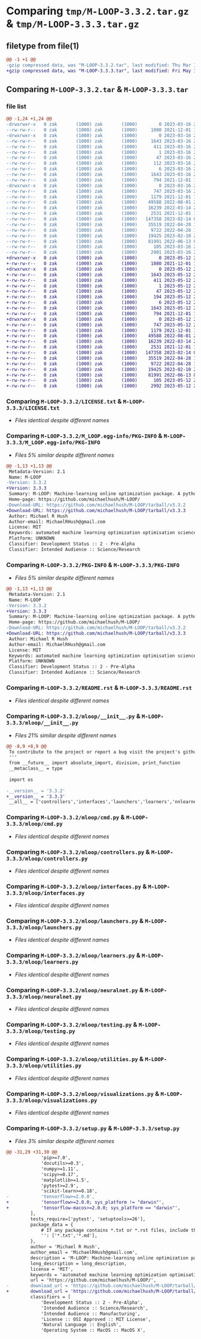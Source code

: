 # Comparing `tmp/M-LOOP-3.3.2.tar.gz` & `tmp/M-LOOP-3.3.3.tar.gz`

## filetype from file(1)

```diff
@@ -1 +1 @@
-gzip compressed data, was "M-LOOP-3.3.2.tar", last modified: Thu Mar 16 22:38:29 2023, max compression
+gzip compressed data, was "M-LOOP-3.3.3.tar", last modified: Fri May 12 20:05:29 2023, max compression
```

## Comparing `M-LOOP-3.3.2.tar` & `M-LOOP-3.3.3.tar`

### file list

```diff
@@ -1,24 +1,24 @@
-drwxrwxr-x   0 zak       (1000) zak       (1000)        0 2023-03-16 22:38:29.138870 M-LOOP-3.3.2/
--rw-rw-r--   0 zak       (1000) zak       (1000)     1080 2021-12-01 19:28:07.000000 M-LOOP-3.3.2/LICENSE.txt
-drwxrwxr-x   0 zak       (1000) zak       (1000)        0 2023-03-16 22:38:29.134870 M-LOOP-3.3.2/M_LOOP.egg-info/
--rw-rw-r--   0 zak       (1000) zak       (1000)     1643 2023-03-16 22:38:28.000000 M-LOOP-3.3.2/M_LOOP.egg-info/PKG-INFO
--rw-rw-r--   0 zak       (1000) zak       (1000)      411 2023-03-16 22:38:29.000000 M-LOOP-3.3.2/M_LOOP.egg-info/SOURCES.txt
--rw-rw-r--   0 zak       (1000) zak       (1000)        1 2023-03-16 22:38:28.000000 M-LOOP-3.3.2/M_LOOP.egg-info/dependency_links.txt
--rw-rw-r--   0 zak       (1000) zak       (1000)       47 2023-03-16 22:38:28.000000 M-LOOP-3.3.2/M_LOOP.egg-info/entry_points.txt
--rw-rw-r--   0 zak       (1000) zak       (1000)      112 2023-03-16 22:38:28.000000 M-LOOP-3.3.2/M_LOOP.egg-info/requires.txt
--rw-rw-r--   0 zak       (1000) zak       (1000)        6 2023-03-16 22:38:28.000000 M-LOOP-3.3.2/M_LOOP.egg-info/top_level.txt
--rw-rw-r--   0 zak       (1000) zak       (1000)     1643 2023-03-16 22:38:29.138870 M-LOOP-3.3.2/PKG-INFO
--rw-rw-r--   0 zak       (1000) zak       (1000)      794 2021-12-01 19:28:07.000000 M-LOOP-3.3.2/README.rst
-drwxrwxr-x   0 zak       (1000) zak       (1000)        0 2023-03-16 22:38:29.138870 M-LOOP-3.3.2/mloop/
--rw-rw-r--   0 zak       (1000) zak       (1000)      747 2023-03-16 22:35:58.000000 M-LOOP-3.3.2/mloop/__init__.py
--rw-rw-r--   0 zak       (1000) zak       (1000)     1179 2021-12-01 19:28:07.000000 M-LOOP-3.3.2/mloop/cmd.py
--rw-rw-r--   0 zak       (1000) zak       (1000)    49588 2022-08-01 20:41:48.000000 M-LOOP-3.3.2/mloop/controllers.py
--rw-rw-r--   0 zak       (1000) zak       (1000)    16239 2022-03-14 22:40:45.000000 M-LOOP-3.3.2/mloop/interfaces.py
--rw-rw-r--   0 zak       (1000) zak       (1000)     2531 2021-12-01 19:28:07.000000 M-LOOP-3.3.2/mloop/launchers.py
--rw-rw-r--   0 zak       (1000) zak       (1000)   147358 2023-02-14 01:09:11.000000 M-LOOP-3.3.2/mloop/learners.py
--rw-rw-r--   0 zak       (1000) zak       (1000)    35519 2022-04-28 16:20:29.000000 M-LOOP-3.3.2/mloop/neuralnet.py
--rw-rw-r--   0 zak       (1000) zak       (1000)     9722 2022-04-28 16:20:29.000000 M-LOOP-3.3.2/mloop/testing.py
--rw-rw-r--   0 zak       (1000) zak       (1000)    19425 2023-02-10 21:00:09.000000 M-LOOP-3.3.2/mloop/utilities.py
--rw-rw-r--   0 zak       (1000) zak       (1000)    81991 2022-06-13 09:31:03.000000 M-LOOP-3.3.2/mloop/visualizations.py
--rw-rw-r--   0 zak       (1000) zak       (1000)      105 2023-03-16 22:38:29.138870 M-LOOP-3.3.2/setup.cfg
--rw-rw-r--   0 zak       (1000) zak       (1000)     2901 2023-03-16 22:35:58.000000 M-LOOP-3.3.2/setup.py
+drwxrwxr-x   0 zak       (1000) zak       (1000)        0 2023-05-12 20:05:29.242095 M-LOOP-3.3.3/
+-rw-rw-r--   0 zak       (1000) zak       (1000)     1080 2021-12-01 19:28:07.000000 M-LOOP-3.3.3/LICENSE.txt
+drwxrwxr-x   0 zak       (1000) zak       (1000)        0 2023-05-12 20:05:29.242095 M-LOOP-3.3.3/M_LOOP.egg-info/
+-rw-rw-r--   0 zak       (1000) zak       (1000)     1643 2023-05-12 20:05:28.000000 M-LOOP-3.3.3/M_LOOP.egg-info/PKG-INFO
+-rw-rw-r--   0 zak       (1000) zak       (1000)      411 2023-05-12 20:05:29.000000 M-LOOP-3.3.3/M_LOOP.egg-info/SOURCES.txt
+-rw-rw-r--   0 zak       (1000) zak       (1000)        1 2023-05-12 20:05:28.000000 M-LOOP-3.3.3/M_LOOP.egg-info/dependency_links.txt
+-rw-rw-r--   0 zak       (1000) zak       (1000)       47 2023-05-12 20:05:28.000000 M-LOOP-3.3.3/M_LOOP.egg-info/entry_points.txt
+-rw-rw-r--   0 zak       (1000) zak       (1000)      194 2023-05-12 20:05:29.000000 M-LOOP-3.3.3/M_LOOP.egg-info/requires.txt
+-rw-rw-r--   0 zak       (1000) zak       (1000)        6 2023-05-12 20:05:29.000000 M-LOOP-3.3.3/M_LOOP.egg-info/top_level.txt
+-rw-rw-r--   0 zak       (1000) zak       (1000)     1643 2023-05-12 20:05:29.242095 M-LOOP-3.3.3/PKG-INFO
+-rw-rw-r--   0 zak       (1000) zak       (1000)      794 2021-12-01 19:28:07.000000 M-LOOP-3.3.3/README.rst
+drwxrwxr-x   0 zak       (1000) zak       (1000)        0 2023-05-12 20:05:29.242095 M-LOOP-3.3.3/mloop/
+-rw-rw-r--   0 zak       (1000) zak       (1000)      747 2023-05-12 20:04:06.000000 M-LOOP-3.3.3/mloop/__init__.py
+-rw-rw-r--   0 zak       (1000) zak       (1000)     1179 2021-12-01 19:28:07.000000 M-LOOP-3.3.3/mloop/cmd.py
+-rw-rw-r--   0 zak       (1000) zak       (1000)    49588 2022-08-01 20:41:48.000000 M-LOOP-3.3.3/mloop/controllers.py
+-rw-rw-r--   0 zak       (1000) zak       (1000)    16239 2022-03-14 22:40:45.000000 M-LOOP-3.3.3/mloop/interfaces.py
+-rw-rw-r--   0 zak       (1000) zak       (1000)     2531 2021-12-01 19:28:07.000000 M-LOOP-3.3.3/mloop/launchers.py
+-rw-rw-r--   0 zak       (1000) zak       (1000)   147358 2023-02-14 01:09:11.000000 M-LOOP-3.3.3/mloop/learners.py
+-rw-rw-r--   0 zak       (1000) zak       (1000)    35519 2022-04-28 16:20:29.000000 M-LOOP-3.3.3/mloop/neuralnet.py
+-rw-rw-r--   0 zak       (1000) zak       (1000)     9722 2022-04-28 16:20:29.000000 M-LOOP-3.3.3/mloop/testing.py
+-rw-rw-r--   0 zak       (1000) zak       (1000)    19425 2023-02-10 21:00:09.000000 M-LOOP-3.3.3/mloop/utilities.py
+-rw-rw-r--   0 zak       (1000) zak       (1000)    81991 2022-06-13 09:31:03.000000 M-LOOP-3.3.3/mloop/visualizations.py
+-rw-rw-r--   0 zak       (1000) zak       (1000)      105 2023-05-12 20:05:29.246095 M-LOOP-3.3.3/setup.cfg
+-rw-rw-r--   0 zak       (1000) zak       (1000)     2992 2023-05-12 20:04:06.000000 M-LOOP-3.3.3/setup.py
```

### Comparing `M-LOOP-3.3.2/LICENSE.txt` & `M-LOOP-3.3.3/LICENSE.txt`

 * *Files identical despite different names*

### Comparing `M-LOOP-3.3.2/M_LOOP.egg-info/PKG-INFO` & `M-LOOP-3.3.3/M_LOOP.egg-info/PKG-INFO`

 * *Files 5% similar despite different names*

```diff
@@ -1,13 +1,13 @@
 Metadata-Version: 2.1
 Name: M-LOOP
-Version: 3.3.2
+Version: 3.3.3
 Summary: M-LOOP: Machine-learning online optimization package. A python package of automated optimization tools - enhanced with machine-learning - for quantum scientific experiments, computer controlled systems or other optimization tasks.
 Home-page: https://github.com/michaelhush/M-LOOP/
-Download-URL: https://github.com/michaelhush/M-LOOP/tarball/v3.3.2
+Download-URL: https://github.com/michaelhush/M-LOOP/tarball/v3.3.3
 Author: Michael R Hush
 Author-email: MichaelRHush@gmail.com
 License: MIT
 Keywords: automated machine learning optimization optimisation science experiment quantum
 Platform: UNKNOWN
 Classifier: Development Status :: 2 - Pre-Alpha
 Classifier: Intended Audience :: Science/Research
```

### Comparing `M-LOOP-3.3.2/PKG-INFO` & `M-LOOP-3.3.3/PKG-INFO`

 * *Files 5% similar despite different names*

```diff
@@ -1,13 +1,13 @@
 Metadata-Version: 2.1
 Name: M-LOOP
-Version: 3.3.2
+Version: 3.3.3
 Summary: M-LOOP: Machine-learning online optimization package. A python package of automated optimization tools - enhanced with machine-learning - for quantum scientific experiments, computer controlled systems or other optimization tasks.
 Home-page: https://github.com/michaelhush/M-LOOP/
-Download-URL: https://github.com/michaelhush/M-LOOP/tarball/v3.3.2
+Download-URL: https://github.com/michaelhush/M-LOOP/tarball/v3.3.3
 Author: Michael R Hush
 Author-email: MichaelRHush@gmail.com
 License: MIT
 Keywords: automated machine learning optimization optimisation science experiment quantum
 Platform: UNKNOWN
 Classifier: Development Status :: 2 - Pre-Alpha
 Classifier: Intended Audience :: Science/Research
```

### Comparing `M-LOOP-3.3.2/README.rst` & `M-LOOP-3.3.3/README.rst`

 * *Files identical despite different names*

### Comparing `M-LOOP-3.3.2/mloop/__init__.py` & `M-LOOP-3.3.3/mloop/__init__.py`

 * *Files 21% similar despite different names*

```diff
@@ -8,9 +8,9 @@
 To contribute to the project or report a bug visit the project's github https://github.com/michaelhush/M-LOOP.
 '''
 from __future__ import absolute_import, division, print_function
 __metaclass__ = type
 
 import os
 
-__version__ = '3.3.2'
+__version__ = '3.3.3'
 __all__ = ['controllers','interfaces','launchers','learners','nnlearner','testing','utilities','visualizations','cmd']
```

### Comparing `M-LOOP-3.3.2/mloop/cmd.py` & `M-LOOP-3.3.3/mloop/cmd.py`

 * *Files identical despite different names*

### Comparing `M-LOOP-3.3.2/mloop/controllers.py` & `M-LOOP-3.3.3/mloop/controllers.py`

 * *Files identical despite different names*

### Comparing `M-LOOP-3.3.2/mloop/interfaces.py` & `M-LOOP-3.3.3/mloop/interfaces.py`

 * *Files identical despite different names*

### Comparing `M-LOOP-3.3.2/mloop/launchers.py` & `M-LOOP-3.3.3/mloop/launchers.py`

 * *Files identical despite different names*

### Comparing `M-LOOP-3.3.2/mloop/learners.py` & `M-LOOP-3.3.3/mloop/learners.py`

 * *Files identical despite different names*

### Comparing `M-LOOP-3.3.2/mloop/neuralnet.py` & `M-LOOP-3.3.3/mloop/neuralnet.py`

 * *Files identical despite different names*

### Comparing `M-LOOP-3.3.2/mloop/testing.py` & `M-LOOP-3.3.3/mloop/testing.py`

 * *Files identical despite different names*

### Comparing `M-LOOP-3.3.2/mloop/utilities.py` & `M-LOOP-3.3.3/mloop/utilities.py`

 * *Files identical despite different names*

### Comparing `M-LOOP-3.3.2/mloop/visualizations.py` & `M-LOOP-3.3.3/mloop/visualizations.py`

 * *Files identical despite different names*

### Comparing `M-LOOP-3.3.2/setup.py` & `M-LOOP-3.3.3/setup.py`

 * *Files 3% similar despite different names*

```diff
@@ -31,29 +31,30 @@
             'pip>=7.0',
             'docutils>=0.3',
             'numpy>=1.11',
             'scipy>=0.17',
             'matplotlib>=1.5',
             'pytest>=2.9',
             'scikit-learn>=0.18',
-            'tensorflow>=2.0.0',
+            'tensorflow>=2.0.0; sys_platform != "darwin"',
+            'tensorflow-macos>=2.0.0; sys_platform == "darwin"',
         ],
         tests_require=['pytest', 'setuptools>=26'],
         package_data = {
             # If any package contains *.txt or *.rst files, include them:
             '': ['*.txt','*.md'],
         },
         author = 'Michael R Hush',
         author_email = 'MichaelRHush@gmail.com',
         description = 'M-LOOP: Machine-learning online optimization package. A python package of automated optimization tools - enhanced with machine-learning - for quantum scientific experiments, computer controlled systems or other optimization tasks.',
         long_description = long_description,
         license = 'MIT',
         keywords = 'automated machine learning optimization optimisation science experiment quantum',
         url = 'https://github.com/michaelhush/M-LOOP/', 
-        download_url = 'https://github.com/michaelhush/M-LOOP/tarball/v3.3.2',
+        download_url = 'https://github.com/michaelhush/M-LOOP/tarball/v3.3.3',
         classifiers = [
             'Development Status :: 2 - Pre-Alpha',
             'Intended Audience :: Science/Research',
             'Intended Audience :: Manufacturing',
             'License :: OSI Approved :: MIT License',
             'Natural Language :: English',
             'Operating System :: MacOS :: MacOS X',
```

